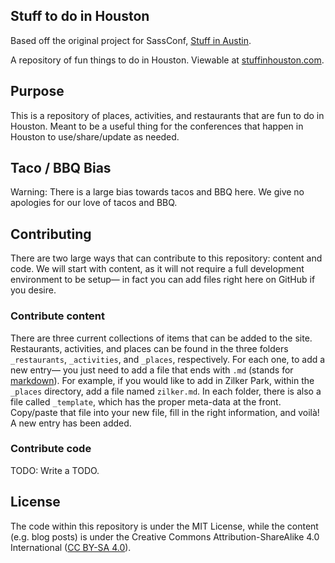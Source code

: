 Stuff to do in Houston
---------------------

Based off the original project for SassConf, [Stuff in Austin](http://stuffinaustin.com/).

A repository of fun things to do in Houston. Viewable at [stuffinhouston.com](http://stuffinhouston.com/).

## Purpose

This is a repository of places, activities, and restaurants that are fun to do in Houston. Meant to be a useful thing for the conferences that happen in Houston to use/share/update as needed.

## Taco / BBQ Bias

Warning: There is a large bias towards tacos and BBQ here. We give no apologies for our love of tacos and BBQ.

## Contributing

There are two large ways that can contribute to this repository: content and code. We will start with content, as it will not require a full development environment to be setup— in fact you can add files right here on GitHub if you desire.

### Contribute content

There are three current collections of items that can be added to the site. Restaurants, activities, and places can be found in the three folders `_restaurants`, `_activities`, and `_places`, respectively. For each one, to add a new entry— you just need to add a file that ends with `.md` (stands for [markdown](https://help.github.com/articles/github-flavored-markdown/)). For example, if you would like to add in Zilker Park, within the `_places` directory, add a file named `zilker.md`. In each folder, there is also a file called `_template`, which has the proper meta-data at the front. Copy/paste that file into your new file, fill in the right information, and voilà! A new entry has been added.

### Contribute code

TODO: Write a TODO.

## License

The code within this repository is under the MIT License, while the content (e.g. blog posts) is under the Creative Commons Attribution-ShareAlike 4.0 International ([CC BY-SA 4.0](https://creativecommons.org/licenses/by-sa/4.0/)).

